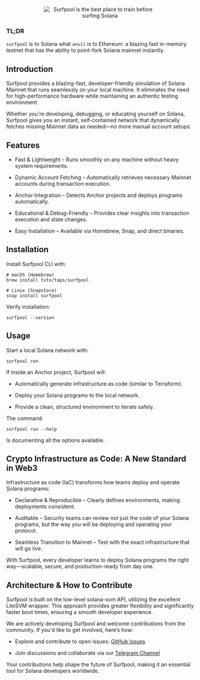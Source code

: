 <div align="center">
  <picture>
      <source media="(prefers-color-scheme: dark)" srcset="https://raw.githubusercontent.com/txtx/surfpool/main/doc/assets/surfpool-github-hero-dark.png">
      <source media="(prefers-color-scheme: light)" srcset="https://raw.githubusercontent.com/txtx/surfpool/main/doc/assets/surfpool-github-hero-light.png">
      <img alt="Surfpool is the best place to train before surfing Solana" style="max-width: 60%;">
  </picture>
</div>

### TL;DR

`surfpool` is to Solana what `anvil` is to Ethereum: a blazing fast in-memory testnet that has the ability to point-fork Solana mainnet instantly.

## Introduction

Surfpool provides a blazing-fast, developer-friendly simulation of Solana Mainnet that runs seamlessly on your local machine. It eliminates the need for high-performance hardware while maintaining an authentic testing environment.

Whether you're developing, debugging, or educating yourself on Solana, Surfpool gives you an instant, self-contained network that dynamically fetches missing Mainnet data as needed—no more manual account setups.

## Features

- Fast & Lightweight – Runs smoothly on any machine without heavy system requirements.

- Dynamic Account Fetching – Automatically retrieves necessary Mainnet accounts during transaction execution.

- Anchor Integration – Detects Anchor projects and deploys programs automatically.

- Educational & Debug-Friendly – Provides clear insights into transaction execution and state changes.

- Easy Installation – Available via Homebrew, Snap, and direct binaries.

## Installation

Install Surfpool CLI with:

```console
# macOS (Homebrew)
brew install txtx/taps/surfpool

# Linux (Snapstore)
snap install surfpool
```

Verify installation:

```console
surfpool --version
```

## Usage

Start a local Solana network with:

```console
surfpool run
```

If inside an Anchor project, Surfpool will:

- Automatically generate infrastructure as code (similar to Terraform).

- Deploy your Solana programs to the local network.

- Provide a clean, structured environment to iterate safely.

The command:

```console
surfpool run --help
```

Is documenting all the options available.

## Crypto Infrastructure as Code: A New Standard in Web3

Infrastructure as code (IaC) transforms how teams deploy and operate Solana programs:

- Declarative & Reproducible – Clearly defines environments, making deployments consistent.

- Auditable – Security teams can review not just the code of your Solana programs, but the way you will be deploying and operating your protocol.

- Seamless Transition to Mainnet – Test with the exact infrastructure that will go live.

With Surfpool, every developer learns to deploy Solana programs the right way—scalable, secure, and production-ready from day one.


## Architecture & How to Contribute

Surfpool is built on the low-level solana-svm API, utilizing the excellent LiteSVM wrapper. This approach provides greater flexibility and significantly faster boot times, ensuring a smooth developer experience.

We are actively developing Surfpool and welcome contributions from the community. If you'd like to get involved, here’s how:

- Explore and contribute to open issues: [GitHub Issues](https://github.com/txtx/surfpool/issues?q=is%3Aissue%20state%3Aopen%20label%3A%22help%20wanted%22)

- Join discussions and collaborate via our [Telegram Channel](https://t.me/surfpool)

Your contributions help shape the future of Surfpool, making it an essential tool for Solana developers worldwide.
